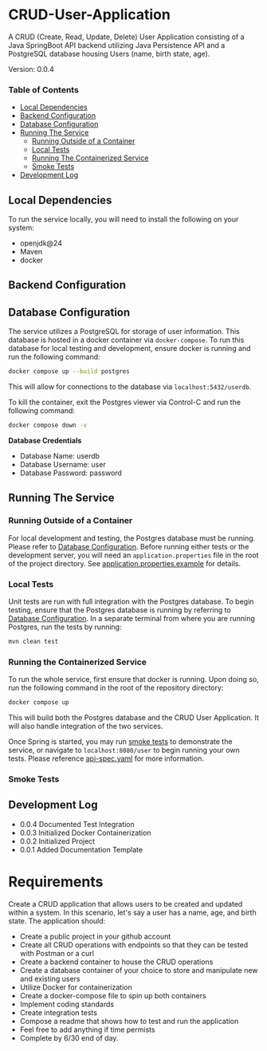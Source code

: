 # CRUD-User-Application
A CRUD (Create, Read, Update, Delete) User Application consisting of a Java SpringBoot API backend utilizing Java Persistence API and a PostgreSQL database housing Users (name, birth state, age).

Version: 0.0.4

### Table of Contents
- [Local Dependencies](#local-dependencies)
- [Backend Configuration](#backend-configuration)
- [Database Configuration](#database-configuration)
- [Running The Service](#running-the-service)
    - [Running Outside of a Container](#running-outside-of-a-container)
    - [Local Tests](#local-tests)
    - [Running The Containerized Service](#running-the-containerized-service)
    - [Smoke Tests](#smoke-tests)
- [Development Log](#development-log)

## Local Dependencies
To run the service locally, you will need to install the following on your system:
- openjdk@24
- Maven
- docker

## Backend Configuration

## Database Configuration
The service utilizes a PostgreSQL for storage of user information. This database is hosted in a docker container via `docker-compose`. To run this database for local testing and development, ensure docker is running and run the following command:
```bash
docker compose up --build postgres
```

This will allow for connections to the database via `localhost:5432/userdb`.

To kill the container, exit the Postgres viewer via Control-C and run the following command:
```bash
docker compose down -v
```
**Database Credentials**
- Database Name: userdb
- Database Username: user
- Database Password: password

## Running The Service

### Running Outside of a Container
For local development and testing, the Postgres database must be running. Please refer to [Database Configuration](#database-configuration). Before running either tests or the development server, you will need an `application.properties` file in the root of the project directory. See [application.properties.example](/docs/application.properties.example) for details.


### Local Tests
Unit tests are run with full integration with the Postgres database. To begin testing, ensure that the Postgres database is running by referring to [Database Configuration](#database-configuration).
In a separate terminal from where you are running Postgres, run the tests by running:
```bash
mvn clean test
```

### Running the Containerized Service

To run the whole service, first ensure that docker is running. Upon doing so, run the following command in the root of the repository directory:
```bash
docker compose up
```

This will build both the Postgres database and the CRUD User Application. It will also handle integration of the two services.

Once Spring is started, you may run [smoke tests](#smoke-tests) to demonstrate the service, or navigate to `localhost:8080/user` to begin running your own tests. Please reference [api-spec.yaml](/docs/api-spec.yaml) for more information.

### Smoke Tests

## Development Log
- 0.0.4 Documented Test Integration
- 0.0.3 Initialized Docker Containerization
- 0.0.2 Initialized Project
- 0.0.1 Added Documentation Template



# Requirements
Create a CRUD application that allows users to be created and updated within a system. In this scenario, let's say a user has a name, age, and birth state. The application should:
- Create a public project in your github account
- Create all CRUD operations with endpoints so that they can be tested with Postman or a curl
- Create a backend container to house the CRUD operations
- Create a database container of your choice to store and manipulate new and existing users
- Utilize Docker for containerization
- Create a docker-compose file to spin up both containers
- Implement coding standards
- Create integration tests
- Compose a readme that shows how to test and run the application
- Feel free to add anything if time permists
- Complete by 6/30 end of day.
